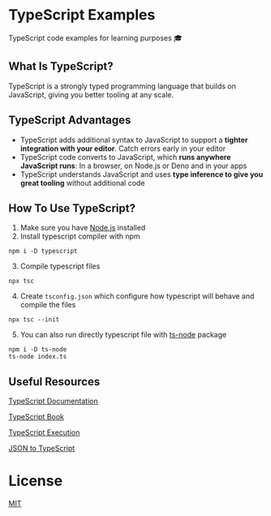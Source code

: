 # TypeScript Examples

TypeScript code examples for learning purposes 🎓

## What Is TypeScript?

TypeScript is a strongly typed programming language that builds on JavaScript, giving you better tooling at any scale.

## TypeScript Advantages

- TypeScript adds additional syntax to JavaScript to support a **tighter integration with your editor**. Catch errors early in your editor
- TypeScript code converts to JavaScript, which **runs anywhere JavaScript runs**: In a browser, on Node.js or Deno and in your apps
- TypeScript understands JavaScript and uses **type inference to give you great tooling** without additional code 

## How To Use TypeScript?

1. Make sure you have [Node.js](https://nodejs.org/en/) installed
2. Install typescript compiler with npm
```shell
npm i -D typescript
```
3. Compile typescript files
```shell
npx tsc
```
4. Create `tsconfig.json` which configure how typescript will behave and compile the files
```shell
npx tsc --init
```
5. You can also run directly typescript file with [ts-node](https://github.com/TypeStrong/ts-node) package
```shell
npm i -D ts-node
ts-node index.ts
```

## Useful Resources

[TypeScript Documentation](https://www.typescriptlang.org/docs)

[TypeScript Book](https://basarat.gitbook.io/typescript)

[TypeScript Execution](https://typestrong.org/ts-node)

[JSON to TypeScript](https://transform.tools/json-to-typescript)

# License

[MIT](LICENSE)
